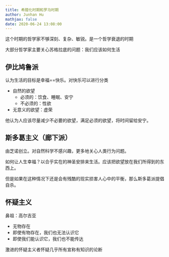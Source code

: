 ```yaml
---
title: 希腊化时期和罗马时期
author: Junhan Hu
mathjax: false
date: 2020-06-24 13:08:00
---
```


这个时期的哲学家不够深刻、复杂、敏锐。是一个哲学衰退的时期

大部分哲学家主要关心苏格拉底的问题：我们应该如何生活

## 伊比鸠鲁派

认为生活的目标是幸福==快乐。对快乐可以进行分类

* 自然的欲望
  * 必须的：饮食、睡眠、安宁
  * 不必须的：性欲
* 无意义的欲望：虚荣

他认为人应该尽量减少不必要的欲望，满足必须的欲望，将时间留给安宁。

## 斯多葛主义（廊下派）

由芝诺创立。对自然科学不感兴趣，更多地关心人类行为问题。

如何让人生幸福？以合乎实在的神圣安排来生活。应该把欲望放在我们所得到的东西上。

但是如果在这种情况下还是会有残酷的现实损害人心中的平衡，那么斯多葛派提倡自杀。

## 怀疑主义

鼻祖：高尔吉亚

* 无物存在
* 即使有物存在，我们也无法认识它
* 即使我们能认识它，我们也不能传达

激进的怀疑主义者怀疑几乎所有宣称有知识的论断